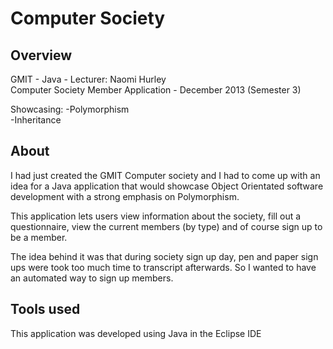 Computer Society
=======

Overview
-----
GMIT - Java - Lecturer: Naomi Hurley  
Computer Society Member Application  - December 2013 (Semester 3)  

Showcasing: 
-Polymorphism  
-Inheritance  


About
-----
I had just created the GMIT Computer society and I had to come up with an idea for a Java application that would showcase Object Orientated software development with a strong emphasis on Polymorphism.

This application lets users view information about the society, fill out a questionnaire, view the current members (by type) and of course sign up to be a member.

The idea behind it was that during society sign up day, pen and paper sign ups were took too much time to transcript afterwards. So I wanted to have an automated way to sign up members.


Tools used
-----
This application was developed using Java in the Eclipse IDE
